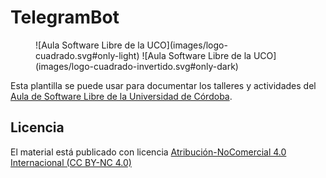 # TelegramBot

<figure markdown>
  ![Aula Software Libre de la UCO](images/logo-cuadrado.svg#only-light)
  ![Aula Software Libre de la UCO](images/logo-cuadrado-invertido.svg#only-dark)
</figure>

Esta plantilla se puede usar para documentar los talleres y actividades del [Aula de Software Libre de la
Universidad de Córdoba](https://www.uco.es/aulasoftwarelibre).

## Licencia

El material está publicado con licencia [Atribución-NoComercial 4.0 Internacional (CC BY-NC 4.0)](https://creativecommons.org/licenses/by-nc/4.0/deed.es)
